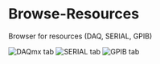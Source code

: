 # Browse-Resources
 Browser for resources (DAQ, SERIAL, GPIB)

 
![DAQmx tab](https://github.com/rnt-code/Browse-Resources/assets/51080618/cbe39ff5-ffb1-4a30-96c8-151fb0a007db)
![SERIAL tab](https://github.com/rnt-code/Browse-Resources/assets/51080618/06a45884-0cf7-44a7-9928-d3e6449e5e9a)
![GPIB tab](https://github.com/rnt-code/Browse-Resources/assets/51080618/41ba010c-ae42-402c-b6c5-5f923e83441e)
